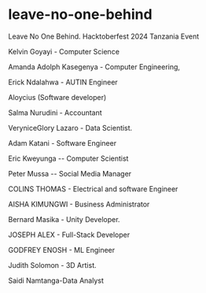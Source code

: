  # leave-no-one-behind
Leave No One Behind. Hacktoberfest 2024 Tanzania Event

Kelvin Goyayi - Computer Science

Amanda Adolph Kasegenya - Computer Engineering, 

Erick Ndalahwa - AUTIN Engineer

Aloycius (Software developer)

Salma Nurudini - Accountant

VeryniceGlory Lazaro - Data Scientist.

Adam Katani - Software Engineer

Eric Kweyunga -- Computer Scientist

Peter Mussa  -- Social Media Manager

COLINS THOMAS - Electrical and software Engineer 

AISHA KIMUNGWI - Business Administrator

Bernard Masika - Unity Developer. 

JOSEPH ALEX - Full-Stack Developer

GODFREY ENOSH - ML Engineer

Judith Solomon - 3D Artist.

Saidi Namtanga-Data Analyst


